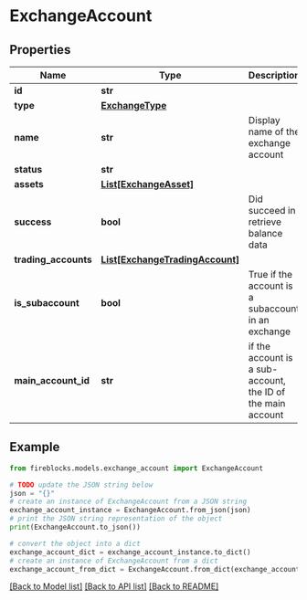 # ExchangeAccount


## Properties

Name | Type | Description | Notes
------------ | ------------- | ------------- | -------------
**id** | **str** |  | [optional] 
**type** | [**ExchangeType**](ExchangeType.md) |  | [optional] 
**name** | **str** | Display name of the exchange account | [optional] 
**status** | **str** |  | [optional] 
**assets** | [**List[ExchangeAsset]**](ExchangeAsset.md) |  | [optional] 
**success** | **bool** | Did succeed in retrieve balance data | [optional] 
**trading_accounts** | [**List[ExchangeTradingAccount]**](ExchangeTradingAccount.md) |  | [optional] 
**is_subaccount** | **bool** | True if the account is a subaccount in an exchange | [optional] 
**main_account_id** | **str** | if the account is a sub-account, the ID of the main account | [optional] 

## Example

```python
from fireblocks.models.exchange_account import ExchangeAccount

# TODO update the JSON string below
json = "{}"
# create an instance of ExchangeAccount from a JSON string
exchange_account_instance = ExchangeAccount.from_json(json)
# print the JSON string representation of the object
print(ExchangeAccount.to_json())

# convert the object into a dict
exchange_account_dict = exchange_account_instance.to_dict()
# create an instance of ExchangeAccount from a dict
exchange_account_from_dict = ExchangeAccount.from_dict(exchange_account_dict)
```
[[Back to Model list]](../README.md#documentation-for-models) [[Back to API list]](../README.md#documentation-for-api-endpoints) [[Back to README]](../README.md)


